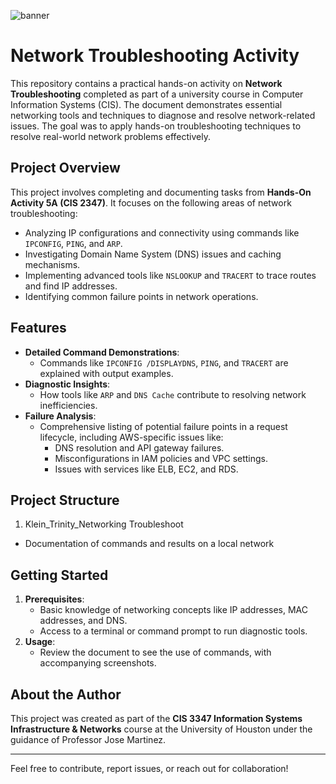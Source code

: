 ![banner](https://itflowcy.com/wp-content/uploads/2024/02/What-is-Networking-1024x683.jpg)

# Network Troubleshooting Activity

This repository contains a practical hands-on activity on **Network Troubleshooting** completed as part of a university course in Computer Information Systems (CIS). The document demonstrates essential networking tools and techniques to diagnose and resolve network-related issues. The goal was to apply hands-on troubleshooting techniques to resolve real-world network problems effectively.

## Project Overview

This project involves completing and documenting tasks from **Hands-On Activity 5A (CIS 2347)**. It focuses on the following areas of network troubleshooting:

- Analyzing IP configurations and connectivity using commands like `IPCONFIG`, `PING`, and `ARP`.
- Investigating Domain Name System (DNS) issues and caching mechanisms.
- Implementing advanced tools like `NSLOOKUP` and `TRACERT` to trace routes and find IP addresses.
- Identifying common failure points in network operations.

## Features

- **Detailed Command Demonstrations**:
  - Commands like `IPCONFIG /DISPLAYDNS`, `PING`, and `TRACERT` are explained with output examples.
- **Diagnostic Insights**:
  - How tools like `ARP` and `DNS Cache` contribute to resolving network inefficiencies.
- **Failure Analysis**:
  - Comprehensive listing of potential failure points in a request lifecycle, including AWS-specific issues like:
    - DNS resolution and API gateway failures.
    - Misconfigurations in IAM policies and VPC settings.
    - Issues with services like ELB, EC2, and RDS.

## Project Structure
1. Klein_Trinity_Networking Troubleshoot
- Documentation of commands and results on a local network

## Getting Started

1. **Prerequisites**:
   - Basic knowledge of networking concepts like IP addresses, MAC addresses, and DNS.
   - Access to a terminal or command prompt to run diagnostic tools.
2. **Usage**:
   - Review the document to see the use of commands, with accompanying screenshots.

## About the Author

This project was created as part of the **CIS 3347 Information Systems Infrastructure & Networks** course at the University of Houston under the guidance of Professor Jose Martinez.  

---

Feel free to contribute, report issues, or reach out for collaboration!
